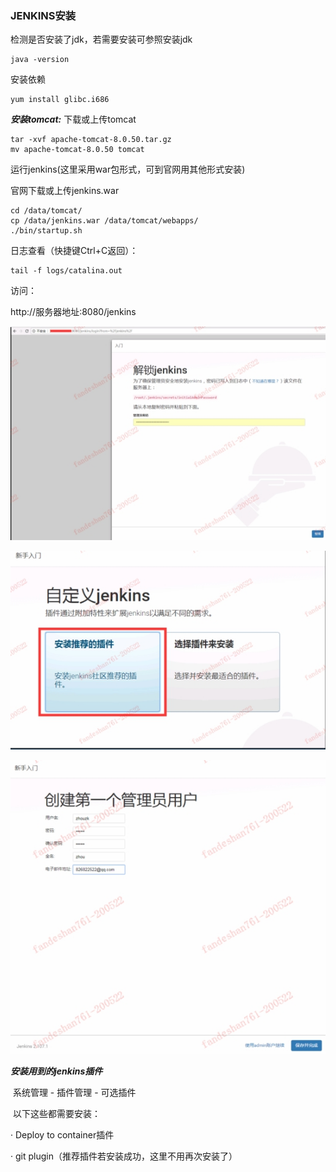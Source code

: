 ### JENKINS安装 

检测是否安装了jdk，若需要安装可参照安装jdk

```shell
java -version
```

安装依赖

```shell
yum install glibc.i686
```

***安装tomcat:***
下载或上传tomcat

```shell
tar -xvf apache-tomcat-8.0.50.tar.gz
mv apache-tomcat-8.0.50 tomcat
```

运行jenkins(这里采用war包形式，可到官网用其他形式安装)

官网下载或上传jenkins.war

```shell
cd /data/tomcat/
cp /data/jenkins.war /data/tomcat/webapps/
./bin/startup.sh
```

日志查看（快捷键Ctrl+C返回）：

```shell
tail -f logs/catalina.out
```

访问：

http://服务器地址:8080/jenkins

![img](./img/wps10.jpg) 



![img](./img/wps11.jpg) 

![img](./img/wps12.jpg) 

 

***安装用到的jenkins插件***

​	系统管理 - 插件管理 - 可选插件

​    以下这些都需要安装：

· Deploy to container插件

· git plugin（推荐插件若安装成功，这里不用再次安装了）